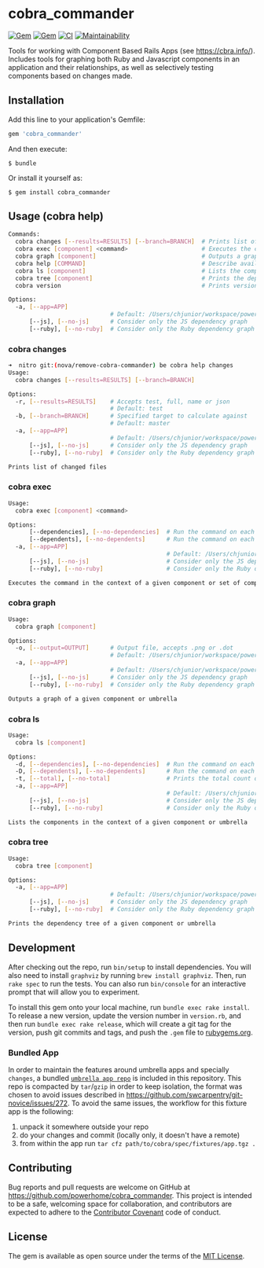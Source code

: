 # cobra_commander

[![Gem](https://img.shields.io/gem/dv/cobra_commander/stable.svg)](https://rubygems.org/gems/cobra_commander)
[![Gem](https://img.shields.io/gem/v/cobra_commander.svg)](https://rubygems.org/gems/cobra_commander)
[![CI](https://github.com/powerhome/cobra_commander/actions/workflows/ci.yml/badge.svg)](https://github.com/powerhome/cobra_commander/actions/workflows/ci.yml)
[![Maintainability](https://api.codeclimate.com/v1/badges/7fe0781c18f6923ab753/maintainability)](https://codeclimate.com/github/powerhome/cobra_commander/maintainability)

Tools for working with Component Based Rails Apps (see https://cbra.info/). Includes tools for graphing both Ruby and Javascript components in an application and their relationships, as well as selectively testing components based on changes made.

## Installation

Add this line to your application's Gemfile:

```ruby
gem 'cobra_commander'
```

And then execute:

    $ bundle

Or install it yourself as:

    $ gem install cobra_commander

## Usage (cobra help)

```bash
Commands:
  cobra changes [--results=RESULTS] [--branch=BRANCH]  # Prints list of changed files
  cobra exec [component] <command>                     # Executes the command in the context of a given component or set of components. If no component is given executes the command in all components.
  cobra graph [component]                              # Outputs a graph of a given component or umbrella
  cobra help [COMMAND]                                 # Describe available commands or one specific command
  cobra ls [component]                                 # Lists the components in the context of a given component or umbrella
  cobra tree [component]                               # Prints the dependency tree of a given component or umbrella
  cobra version                                        # Prints version

Options:
  -a, [--app=APP]
                             # Default: /Users/chjunior/workspace/power/cobra_commander
      [--js], [--no-js]      # Consider only the JS dependency graph
      [--ruby], [--no-ruby]  # Consider only the Ruby dependency graph
```

### cobra changes

```sh
➜  nitro git:(nova/remove-cobra-commander) be cobra help changes
Usage:
  cobra changes [--results=RESULTS] [--branch=BRANCH]

Options:
  -r, [--results=RESULTS]    # Accepts test, full, name or json
                             # Default: test
  -b, [--branch=BRANCH]      # Specified target to calculate against
                             # Default: master
  -a, [--app=APP]
                             # Default: /Users/chjunior/workspace/power/nitro
      [--js], [--no-js]      # Consider only the JS dependency graph
      [--ruby], [--no-ruby]  # Consider only the Ruby dependency graph

Prints list of changed files
```

### cobra exec

```sh
Usage:
  cobra exec [component] <command>

Options:
      [--dependencies], [--no-dependencies]  # Run the command on each dependency of a given component
      [--dependents], [--no-dependents]      # Run the command on each dependency of a given component
  -a, [--app=APP]
                                             # Default: /Users/chjunior/workspace/power/cobra_commander
      [--js], [--no-js]                      # Consider only the JS dependency graph
      [--ruby], [--no-ruby]                  # Consider only the Ruby dependency graph

Executes the command in the context of a given component or set of components. If no component is given executes the command in all components.
```

### cobra graph

```sh
Usage:
  cobra graph [component]

Options:
  -o, [--output=OUTPUT]      # Output file, accepts .png or .dot
                             # Default: /Users/chjunior/workspace/power/cobra_commander/output.png
  -a, [--app=APP]
                             # Default: /Users/chjunior/workspace/power/cobra_commander
      [--js], [--no-js]      # Consider only the JS dependency graph
      [--ruby], [--no-ruby]  # Consider only the Ruby dependency graph

Outputs a graph of a given component or umbrella
```

### cobra ls

```sh
Usage:
  cobra ls [component]

Options:
  -d, [--dependencies], [--no-dependencies]  # Run the command on each dependency of a given component
  -D, [--dependents], [--no-dependents]      # Run the command on each dependency of a given component
  -t, [--total], [--no-total]                # Prints the total count of components
  -a, [--app=APP]
                                             # Default: /Users/chjunior/workspace/power/cobra_commander
      [--js], [--no-js]                      # Consider only the JS dependency graph
      [--ruby], [--no-ruby]                  # Consider only the Ruby dependency graph

Lists the components in the context of a given component or umbrella
```

### cobra tree

```sh
Usage:
  cobra tree [component]

Options:
  -a, [--app=APP]
                             # Default: /Users/chjunior/workspace/power/cobra_commander
      [--js], [--no-js]      # Consider only the JS dependency graph
      [--ruby], [--no-ruby]  # Consider only the Ruby dependency graph

Prints the dependency tree of a given component or umbrella
```

## Development

After checking out the repo, run `bin/setup` to install dependencies. You will also need to install `graphviz` by running `brew install graphviz`. Then, run `rake spec` to run the tests. You can also run `bin/console` for an interactive prompt that will allow you to experiment.

To install this gem onto your local machine, run `bundle exec rake install`. To release a new version, update the version number in `version.rb`, and then run `bundle exec rake release`, which will create a git tag for the version, push git commits and tags, and push the `.gem` file to [rubygems.org](https://rubygems.org).

### Bundled App

In order to maintain the features around umbrella apps and specially `changes`, a bundled [`umbrella app repo`](spec/fixtures/app.tgz) is included in this repository. This repo is compacted by `tar`/`gzip` in order to keep isolation, the format was chosen to avoid issues described in https://github.com/swcarpentry/git-novice/issues/272. To avoid the same issues, the workflow for this fixture app is the following:

1. unpack it somewhere outside your repo
1. do your changes and commit (locally only, it doesn't have a remote)
1. from within the app run `tar cfz path/to/cobra/spec/fixtures/app.tgz .`

## Contributing

Bug reports and pull requests are welcome on GitHub at https://github.com/powerhome/cobra_commander. This project is intended to be a safe, welcoming space for collaboration, and contributors are expected to adhere to the [Contributor Covenant](http://contributor-covenant.org) code of conduct.

## License

The gem is available as open source under the terms of the [MIT License](http://opensource.org/licenses/MIT).
